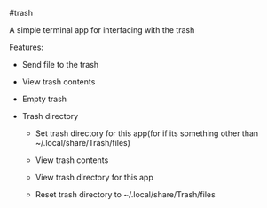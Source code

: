 #trash

A simple terminal app for interfacing with the trash

Features:

- Send file to the trash

- View trash contents

- Empty trash

- Trash directory
  
  - Set trash directory for this app(for if its something other than ~/.local/share/Trash/files)

  - View trash contents
  
  - View trash directory for this app
  
  - Reset trash directory to ~/.local/share/Trash/files

